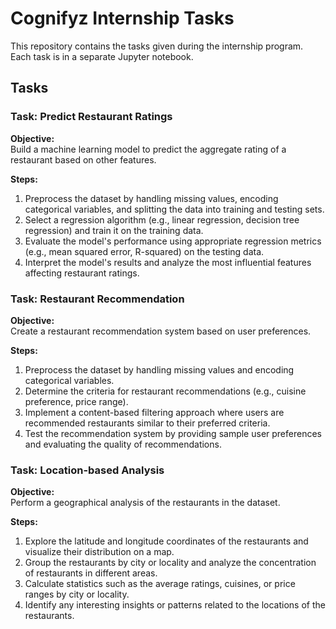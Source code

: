 # Cognifyz Internship Tasks

This repository contains the tasks given during the internship program. Each task is in a separate Jupyter notebook.

## Tasks

### Task: Predict Restaurant Ratings

**Objective:**  
Build a machine learning model to predict the aggregate rating of a restaurant based on other features.

**Steps:**
1. Preprocess the dataset by handling missing values, encoding categorical variables, and splitting the data into training and testing sets.
2. Select a regression algorithm (e.g., linear regression, decision tree regression) and train it on the training data.
3. Evaluate the model's performance using appropriate regression metrics (e.g., mean squared error, R-squared) on the testing data.
4. Interpret the model's results and analyze the most influential features affecting restaurant ratings.

### Task: Restaurant Recommendation

**Objective:**  
Create a restaurant recommendation system based on user preferences.

**Steps:**
1. Preprocess the dataset by handling missing values and encoding categorical variables.
2. Determine the criteria for restaurant recommendations (e.g., cuisine preference, price range).
3. Implement a content-based filtering approach where users are recommended restaurants similar to their preferred criteria.
4. Test the recommendation system by providing sample user preferences and evaluating the quality of recommendations.

### Task: Location-based Analysis

**Objective:**  
Perform a geographical analysis of the restaurants in the dataset.

**Steps:**
1. Explore the latitude and longitude coordinates of the restaurants and visualize their distribution on a map.
2. Group the restaurants by city or locality and analyze the concentration of restaurants in different areas.
3. Calculate statistics such as the average ratings, cuisines, or price ranges by city or locality.
4. Identify any interesting insights or patterns related to the locations of the restaurants.
